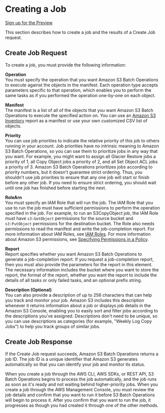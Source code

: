 # Creating a Job<a name="batch-ops-create-job"></a>

[Sign up for the Preview](https://pages.awscloud.com/S3BatchOperations-Preview.html)

This section describes how to create a job and the results of a Create Job request\.

## Create Job Request<a name="batch-ops-create-job-request-elements"></a>

To create a job, you must provide the following information:

**Operation**  
You must specify the operation that you want Amazon S3 Batch Operations to execute against the objects in the manifest\. Each operation type accepts parameters specific to that operation, which enables you to perform the same tasks as if you performed the operation one\-by\-one on each object\.

**Manifest**  
The manifest is a list of all of the objects that you want Amazon S3 Batch Operations to execute the specified action on\. You can use an [ Amazon S3 Inventory](storage-inventory.md) report as a manifest or use your own customized CSV list of objects\.

**Priority**  
You can use job priorities to indicate the relative priority of this job to others running in your account\. Job priorities have no intrinsic meaning to Amazon S3 Batch Operations, so you can use them to prioritize jobs in any way that you want\. For example, you might want to assign all Glacier Restore jobs a priority of 1, all Copy Object jobs a priority of 2, and all Set Object ACL jobs a priority of 3\. Amazon S3 Batch Operations prioritizes jobs according to priority numbers, but it doesn't guarantee strict ordering\. Thus, you shouldn't use job priorities to ensure that any one job will start or finish before any other job\. If you need to ensure strict ordering, you should wait until one job has finished before starting the next\.

**RoleArn**  
You must specify an IAM Role that will run the job\. The IAM Role that you use to run the job must have sufficient permissions to perform the operation specified in the job\. For example, to run an S3CopyObject job, the IAM Role must have `s3:GetObject` permissions for the source bucket and `s3:PutObject` permissions for the destination bucket\. The Role also needs permissions to read the manifest and write the job\-completion report\. For more information about IAM Roles, see [IAM Roles](https://docs.aws.amazon.com/IAM/latest/UserGuide/id_roles.html)\. For more information about Amazon S3 permissions, see [Specifying Permissions in a Policy](using-with-s3-actions.md)\.

**Report**  
Report specifies whether you want Amazon S3 Batch Operations to generate a job\-completion report\. If you request a job\-completion report, then you must also provide the parameters for the report in this element\. The necessary information includes the bucket where you want to store the report, the format of the report, whether you want the report to include the details of all tasks or only failed tasks, and an optional prefix string\.

**Description \(Optional\)**  
You can also provide a description of up to 256 characters that can help you track and monitor your job\. Amazon S3 includes this description whenever it returns information about a job or displays job details in the Amazon S3 Console, enabling you to easily sort and filter jobs according to the descriptions you've assigned\. Descriptions don't need to be unique, so you can use descriptions as categories \(for example, "Weekly Log Copy Jobs"\) to help you track groups of similar jobs\.

## Create Job Response<a name="batch-ops-create-job-response-elements"></a>

If the Create Job request succeeds, Amazon S3 Batch Operations returns a job ID\. The job ID is a unique identifier that Amazon S3 generates automatically so that you can identify your job and monitor its status\.

When you create a job through the AWS CLI, AWS SDKs, or REST API, S3 Batch Operations begins to process the job automatically, and the job runs as soon as it's ready and not waiting behind higher\-priority jobs\. When you create a job through the AWS Management Console, you must review the job details and confirm that you want to run it before S3 Batch Operations will begin to process it\. After you confirm that you want to run the job, it progresses as though you had created it through one of the other methods\.